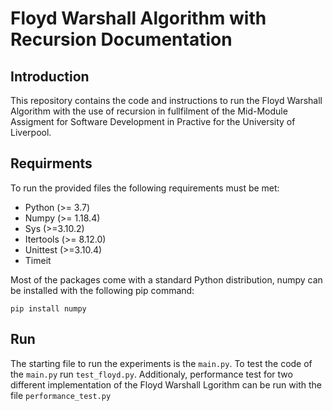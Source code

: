 # Floyd Warshall Algorithm with Recursion Documentation


## Introduction
This repository contains the code and instructions to run the Floyd Warshall Algorithm with the use of recursion in fullfilment of the Mid-Module Assigment for Software Development in Practive for the University of Liverpool.

## Requirments
To run the provided files the following requirements must be met:

* Python (>= 3.7)
* Numpy (>= 1.18.4)
* Sys (>=3.10.2)
* Itertools (>= 8.12.0)
* Unittest (>=3.10.4)
* Timeit

Most of the packages come with a standard Python distribution, numpy can be installed with the following pip command:
```
pip install numpy
```

## Run
The starting file to run the experiments is the ``main.py``. To test the code of the ``main.py`` run ``test_floyd.py``.  Additionaly, performance test for two different implementation of the Floyd Warshall Lgorithm can be run with the file ``performance_test.py``     

